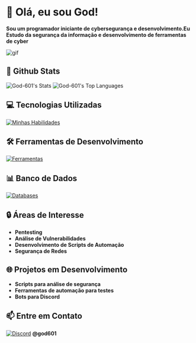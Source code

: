 # 👋 Olá, eu sou God!

**Sou um programador iniciante de cybersegurança e desenvolvimento.Eu Estudo da segurança da informação e desenvolvimento de ferramentas de cyber**


![gif](https://i.imgur.com/RhwPiyT.gif)


## 🧪 Github Stats

![God-601's Stats](https://github-readme-stats.vercel.app/api?username=God-601&theme=blue-green&show_icons=true&hide_border=false&count_private=true)
![God-601's Top Languages](https://github-readme-stats.vercel.app/api/top-langs/?username=God-601&theme=blue-green&show_icons=true&hide_border=false&layout=compact)

## 💻 Tecnologias Utilizadas

[![Minhas Habilidades](https://skillicons.dev/icons?i=js,css,python,git,aiscript,bots,discordjs,gamemakerstudio,robloxstudio)](https://skillicons.dev)

## 🛠️ Ferramentas de Desenvolvimento

[![Ferramentas](https://skillicons.dev/icons?i=vscode,github,obsidian,ps,windows)](https://skillicons.dev)

## 📊 Banco de Dados

[![Databases](https://skillicons.dev/icons?i=mysql)](https://skillicons.dev)

## 🔒 Áreas de Interesse

- **Pentesting**
- **Análise de Vulnerabilidades**
- **Desenvolvimento de Scripts de Automação**
- **Segurança de Redes**

## 🌐 Projetos em Desenvolvimento

- **Scripts para análise de segurança**
- **Ferramentas de automação para testes**
- **Bots para Discord**

## 📫 Entre em Contato

[![Discord](https://skillicons.dev/icons?i=discord)](https://skillicons.dev) **@god601**

